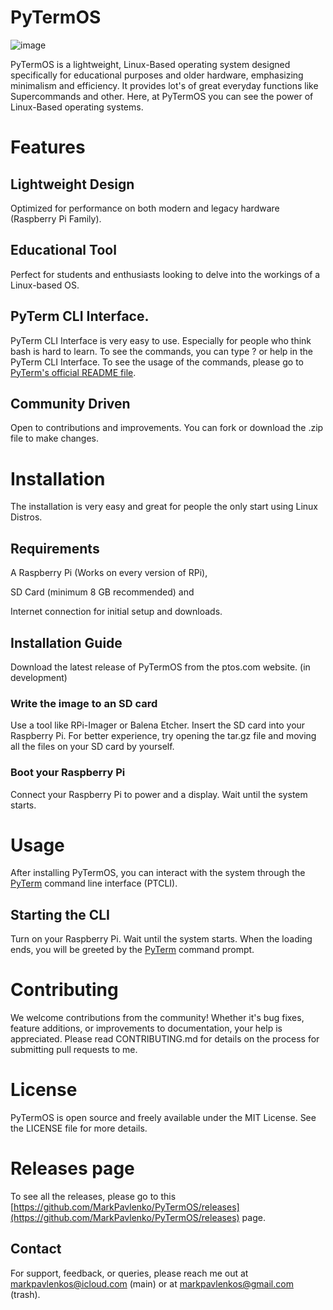 # PyTermOS
![image](https://github.com/MarkPavlenko/PyTermOS/assets/109904787/c3d32466-7f25-453b-81bb-b19caedba08b)

PyTermOS is a lightweight, Linux-Based operating system designed specifically for educational purposes and older hardware, emphasizing minimalism and efficiency. It provides lot's of great everyday functions like Supercommands and other. Here, at PyTermOS you can see the power of Linux-Based operating systems.
# Features
## Lightweight Design

Optimized for performance on both modern and legacy hardware (Raspberry Pi Family).
## Educational Tool
Perfect for students and enthusiasts looking to delve into the workings of a Linux-based OS.
## PyTerm CLI Interface.
PyTerm CLI Interface is very easy to use. Especially for people who think bash is hard to learn.
To see the commands, you can type ? or help in the PyTerm CLI Interface.
To see the usage of the commands, please go to [PyTerm's official README file](https://github.com/MarkPavlenko/PyTerm/blob/main/README.md).
## Community Driven
Open to contributions and improvements. You can fork or download the .zip file to make changes.
# Installation
The installation is very easy and great for people the only start using Linux Distros.
## Requirements
A Raspberry Pi (Works on every version of RPi),

SD Card (minimum 8 GB recommended)
and

Internet connection for initial setup and downloads.
## Installation Guide
Download the latest release of PyTermOS from the ptos.com website. (in development)
### Write the image to an SD card
Use a tool like RPi-Imager or Balena Etcher. 
Insert the SD card into your Raspberry Pi. For better experience, try opening the tar.gz file and moving all the files on your SD card by yourself.
### Boot your Raspberry Pi
Connect your Raspberry Pi to power and a display.
Wait until the system starts.
# Usage
After installing PyTermOS, you can interact with the system through the [PyTerm](markpavlenko.github.io/PyTerm) command line interface (PTCLI).
## Starting the CLI
Turn on your Raspberry Pi.
Wait until the system starts.
When the loading ends, you will be greeted by the [PyTerm](markpavlenko.github.io/PyTerm) command prompt.
# Contributing
We welcome contributions from the community! Whether it's bug fixes, feature additions, or improvements to documentation, your help is appreciated. Please read CONTRIBUTING.md for details on the process for submitting pull requests to me.
# License
PyTermOS is open source and freely available under the MIT License. See the LICENSE file for more details.
# Releases page
To see all the releases, please go to this [https://github.com/MarkPavlenko/PyTermOS/releases](https://github.com/MarkPavlenko/PyTermOS/releases) page.
## Contact
For support, feedback, or queries, please reach me out at markpavlenkos@icloud.com (main) or at markpavlenkos@gmail.com (trash).

